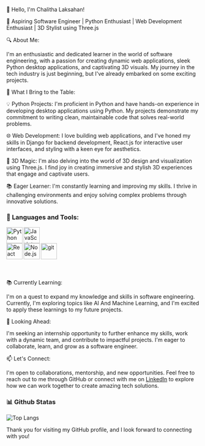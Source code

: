 👋 Hello, I'm Chalitha Laksahan!

🚀 Aspiring Software Engineer | Python Enthusiast | Web Development Enthusiast | 3D Stylist using Three.js

🔍 About Me:

I'm an enthusiastic and dedicated learner in the world of software engineering, with a passion for creating dynamic web applications, sleek Python desktop applications, and captivating 3D visuals. My journey in the tech industry is just beginning, but I've already embarked on some exciting projects.

🌟 What I Bring to the Table:

💡 Python Projects: I'm proficient in Python and have hands-on experience in developing desktop applications using Python. My projects demonstrate my commitment to writing clean, maintainable code that solves real-world problems.

🌐 Web Development: I love building web applications, and I've honed my skills in Django for backend development, React.js for interactive user interfaces, and styling with a keen eye for aesthetics.

🎨 3D Magic: I'm also delving into the world of 3D design and visualization using Three.js. I find joy in creating immersive and stylish 3D experiences that engage and captivate users.

📚 Eager Learner: I'm constantly learning and improving my skills. I thrive in challenging environments and enjoy solving complex problems through innovative solutions.

### 🔨 Languages and Tools:

<div style="display: flex; flex-wrap: wrap;">
    <a href="https://www.python.org" target="_blank"><img align="left" alt="Python" height ="42px" src="https://raw.githubusercontent.com/rahul-jha98/github_readme_icons/main/language_and_tools/square/python/python.svg"></a>
    <a href="https://developer.mozilla.org/en-US/docs/Web/JavaScript" target="_blank"> <img align="left" alt="JavaScript" height ="42px"  src="https://raw.githubusercontent.com/rahul-jha98/github_readme_icons/main/language_and_tools/square/javascript/javascript.svg"> </a>
</div>
<div style="clear: both;"></div>
<div style="display: flex; flex-wrap: wrap;">
    <a href="https://reactjs.org/" target="_blank"> <img align="left" alt="React" height ="42px" src="https://raw.githubusercontent.com/rahul-jha98/github_readme_icons/main/language_and_tools/square/react/react.svg"></a>
    <a href="https://nodejs.org" target="_blank"><img align="left" alt="Node.js" height ="42px" src="https://raw.githubusercontent.com/rahul-jha98/github_readme_icons/main/language_and_tools/square/node/node.svg"></a>
    <a href="https://git-scm.com/" target="_blank"> <img src="https://raw.githubusercontent.com/rahul-jha98/github_readme_icons/main/language_and_tools/square/git-scm/git-scm.svg" align="left" alt="git" height='42px'/> </a>
</div>


<br>
<br>
<br>
📚 Currently Learning:

I'm on a quest to expand my knowledge and skills in software engineering. Currently, I'm exploring topics like AI And Machine Learning, and I'm excited to apply these learnings to my future projects.

🚀 Looking Ahead:

I'm seeking an internship opportunity to further enhance my skills, work with a dynamic team, and contribute to impactful projects. I'm eager to collaborate, learn, and grow as a software engineer.

📫 Let's Connect:

I'm open to collaborations, mentorship, and new opportunities. Feel free to reach out to me through GitHub or connect with me on [LinkedIn](https://www.linkedin.com/in/chalitha-laksahan) to explore how we can work together to create amazing tech solutions.



### 📊 Github Statas
  

![Top Langs](https://github-readme-stats.vercel.app/api/top-langs/?username=chalithalaksahan&layout=compact)



Thank you for visiting my GitHub profile, and I look forward to connecting with you!

